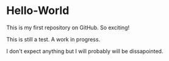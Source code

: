 # Hello-World
This is my first repository on GitHub. So exciting!

This is still a test. A work in progress.

I don't expect anything but I will probably will be dissapointed.
